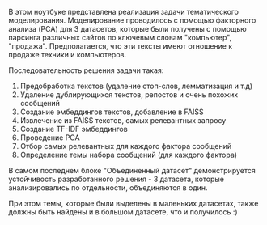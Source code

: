 В этом ноутбуке представлена реализация задачи тематического моделирования. Моделирование проводилось с помощью факторного анализа (PCA) для 3 датасетов, 
которые были получены с помощью парсинга различных сайтов по ключевым словам "компьютер", "продажа". Предполагается, что эти тексты имеют отношение к продаже техники и компьютеров.

Последовательность решения задачи такая:

1. Предобработка текстов (удаление стоп-слов, лемматизация и т.д)
2. Удаление дублирующихся текстов, репостов и очень похожих сообщений
3. Создание эмбеддингов текстов, добавление в FAISS
4. Извлечение из FAISS текстов, самых релевантных запросу
5. Создание TF-IDF эмбеддингов
6. Проведение PCA
7. Отбор самых релевантных для каждого фактора сообщений
8. Определение темы набора сообщений (для каждого фактора)
   
В самом последнем блоке "Объединенный датасет" демонстрируется устойчивость разработанного решения - 3 датасета, 
которые анализировались по отдельности, объединяются в один.

При этом темы, которые были выделены в маленьких датасетах, также должны быть найдены и в большом датасете, что и получилось :)
